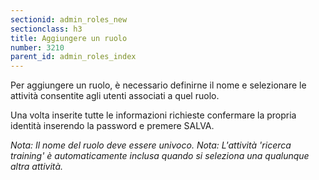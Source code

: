 ```yaml
---
sectionid: admin_roles_new
sectionclass: h3
title: Aggiungere un ruolo
number: 3210
parent_id: admin_roles_index
---
```

Per aggiungere un ruolo, è necessario definirne il nome e selezionare le attività consentite agli utenti associati a quel ruolo.

Una volta inserite tutte le informazioni richieste confermare la propria identità inserendo la password e premere SALVA.

_Nota: Il nome del ruolo deve essere univoco._
_Nota: L'attività 'ricerca training' è automaticamente inclusa quando si seleziona una qualunque altra attività._
